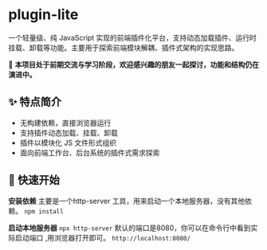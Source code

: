 # plugin-lite

一个轻量级、纯 JavaScript 实现的前端插件化平台，支持动态加载插件、运行时挂载、卸载等功能。主要用于探索前端模块解耦、插件式架构的实现思路。

🚧 **本项目处于前期交流与学习阶段，欢迎感兴趣的朋友一起探讨，功能和结构仍在演进中。**

## ✨ 特点简介

- 无构建依赖，直接浏览器运行
- 支持插件动态加载、挂载、卸载
- 插件以模块化 JS 文件形式组织
- 面向前端工作台、后台系统的插件式需求探索

## 🚀 快速开始

**安装依赖** 
主要是一个http-server 工具，用来启动一个本地服务器，没有其他依赖。
`npm install`

**启动本地服务器**
`npx http-server`
默认的端口是8080，你可以在命令行中看到实际启动端口 ,用浏览器打开即可。
`http://localhost:8080/`


